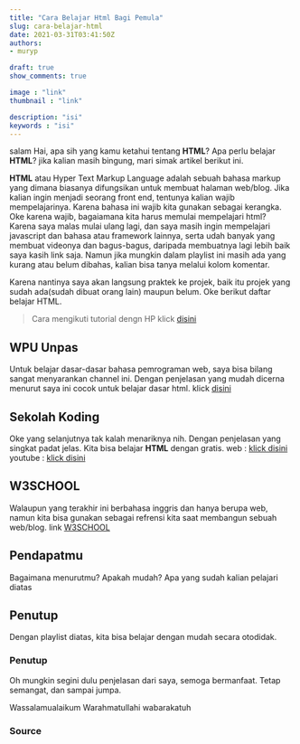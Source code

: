 ```yaml
---
title: "Cara Belajar Html Bagi Pemula"
slug: cara-belajar-html
date: 2021-03-31T03:41:50Z
authors:
- muryp

draft: true
show_comments: true

image : "link"
thumbnail : "link"

description: "isi"
keywords : "isi"
---
```


salam
Hai, apa sih yang kamu ketahui tentang **HTML**? Apa perlu belajar  **HTML**? jika kalian masih bingung, mari simak artikel berikut ini.

**HTML** atau Hyper Text Markup Language adalah sebuah bahasa markup yang dimana biasanya difungsikan untuk membuat halaman web/blog. Jika kalian ingin menjadi seorang front end, tentunya kalian wajib mempelajarinya. Karena bahasa ini wajib kita gunakan sebagai kerangka. Oke karena wajib, bagaiamana kita harus memulai mempelajari html? Karena saya malas mulai ulang lagi, dan saya masih ingin mempelajari javascript dan bahasa atau framework lainnya, serta udah banyak yang membuat videonya dan bagus-bagus, daripada membuatnya lagi lebih baik saya kasih link saja. Namun jika mungkin dalam playlist ini masih ada yang kurang atau belum dibahas, kalian bisa tanya melalui kolom komentar.

Karena nantinya saya akan langsung praktek ke projek, baik itu projek yang sudah ada(sudah dibuat orang lain) maupun belum. Oke berikut daftar belajar HTML.

> Cara mengikuti tutorial dengn HP klick [disini](/belajar-web-proggramming-via-hp)

## WPU Unpas

Untuk belajar dasar-dasar bahasa pemrograman web, saya bisa bilang sangat menyarankan channel ini. Dengan penjelasan yang mudah dicerna menurut saya ini cocok untuk belajar dasar html. klick [disini](https://youtube.com/playlist?list=PLFIM0718LjIVuONHysfOK0ZtiqUWvrx4F)

## Sekolah Koding

Oke yang selanjutnya tak kalah menariknya nih. Dengan penjelasan yang singkat padat jelas. Kita bisa belajar **HTML** dengan gratis.
web : [klick disini](https://sekolahkoding.com/kelas/belajar-html-dari-dasar)
youtube : [klick disini](https://youtube.com/playlist?list=PLCZlgfAG0GXC9ojTmU95BRefbJoi4clY-)

## W3SCHOOL
Walaupun yang terakhir ini berbahasa inggris dan hanya berupa web, namun kita bisa gunakan sebagai refrensi kita saat membangun sebuah web/blog. link [W3SCHOOL](https://www.w3schools.com/html/)


## Pendapatmu
Bagaimana menurutmu? Apakah mudah? Apa yang sudah kalian pelajari diatas

## Penutup
Dengan playlist diatas, kita bisa belajar dengan mudah secara otodidak. 

### Penutup

Oh mungkin segini dulu penjelasan dari saya, semoga bermanfaat. Tetap semangat, dan sampai jumpa.

Wassalamualaikum Warahmatullahi wabarakatuh

### Source 